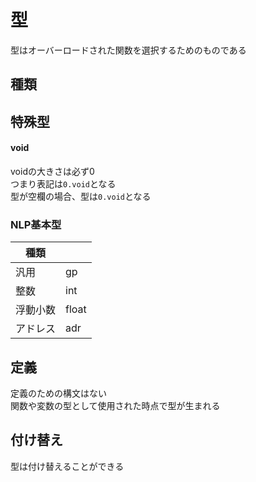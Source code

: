 # 型
型はオーバーロードされた関数を選択するためのものである  

## 種類

## 特殊型
#### void
voidの大きさは必ず0  
つまり表記は`0.void`となる  
型が空欄の場合、型は`0.void`となる  

### NLP基本型
| 種類     |       |
| -------- | ----- |
| 汎用     | gp    |
| 整数     | int   |
| 浮動小数 | float |
| アドレス | adr   |


## 定義
定義のための構文はない  
関数や変数の型として使用された時点で型が生まれる  

## 付け替え
型は付け替えることができる  